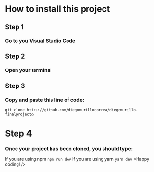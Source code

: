 # How to install this project
## Step 1
### Go to you Visual Studio Code
## Step 2
### Open your terminal
## Step 3
### Copy and paste this line of code:
```git clone https://github.com/diegomurillocorrea/diegomurillo-finalproject○```
# Step 4
### Once your project has been cloned, you should type:
If you are using npm
```npm run dev```
If you are using yarn
```yarn dev```
<Happy coding! />
